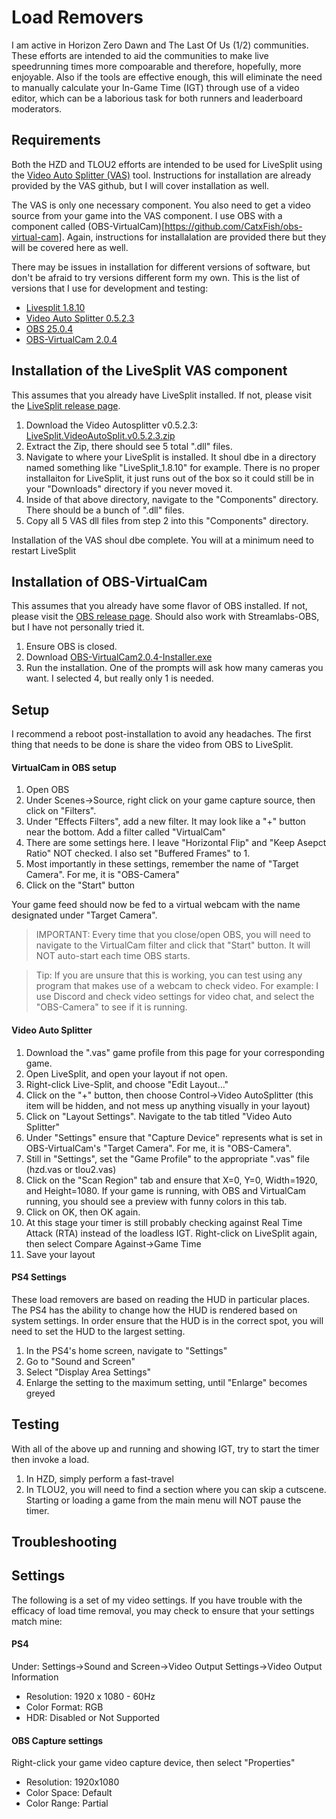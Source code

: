# Load Removers

I am active in Horizon Zero Dawn and The Last Of Us (1/2) communities.  These efforts are intended to aid the communities to make live speedrunning times more compoarable and therefore, hopefully,  more enjoyable.  Also if the tools are effective enough, this will eliminate the need to manually calculate your In-Game Time (IGT) through use of a video editor, which can be a laborious task for both runners and leaderboard moderators.


## Requirements

Both the HZD and TLOU2 efforts are intended to be used for LiveSplit using the [Video Auto Splitter (VAS)](https://github.com/ROMaster2/LiveSplit.VideoAutoSplit) tool.  Instructions for installation are already provided by the VAS github, but I will cover installation as well.

The VAS is only one necessary component.  You also need to get a video source from your game into the VAS component.  I use OBS with a component called (OBS-VirtualCam)[https://github.com/CatxFish/obs-virtual-cam].  Again, instructions for installalation are provided there but they will be covered here as well.

There may be issues in installation for different versions of software, but don't be afraid to try versions different form my own.  This is the list of versions that I use for development and testing:

 - [Livesplit 1.8.10](https://github.com/LiveSplit/LiveSplit/releases)
 - [Video Auto Splitter 0.5.2.3](https://github.com/ROMaster2/LiveSplit.VideoAutoSplit/releases)
 - [OBS 25.0.4](https://github.com/obsproject/obs-studio/releases)
 - [OBS-VirtualCam 2.0.4](https://github.com/CatxFish/obs-virtual-cam/releases)


## Installation of the LiveSplit VAS component

This assumes that you already have LiveSplit installed.  If not, please visit the [LiveSplit release page](https://github.com/LiveSplit/LiveSplit/releases).

1. Download the Video Autosplitter v0.5.2.3: [LiveSplit.VideoAutoSplit.v0.5.2.3.zip](https://github.com/ROMaster2/LiveSplit.VideoAutoSplit/releases/download/0.5.2.3/LiveSplit.VideoAutoSplit.v0.5.2.3.zip)
2. Extract the Zip, there should see 5 total ".dll" files.
3. Navigate to where your LiveSplit is installed.  It shoul dbe in a directory named something like "LiveSplit_1.8.10" for example.  There is no proper installaiton for LiveSplit, it just runs out of the box so it could still be in your "Downloads" directory if you never moved it.
4. Inside of that above directory, navigate to the "Components" directory.  There should be a bunch of ".dll" files.
5. Copy all 5 VAS dll files from step 2 into this "Components" directory.

Installation of the VAS shoul dbe complete.  You will at a minimum need to restart LiveSplit

## Installation of OBS-VirtualCam
This assumes that you already have some flavor of OBS installed.  If not, please visit the [OBS release page](https://github.com/obsproject/obs-studio/releases).  Should also work with Streamlabs-OBS, but I have not personally tried it.

1. Ensure OBS is closed.
2. Download [OBS-VirtualCam2.0.4-Installer.exe
](https://github.com/CatxFish/obs-virtual-cam/releases/download/2.0.4/OBS-VirtualCam2.0.4-Installer.exe)
3. Run the installation.  One of the prompts will ask how many cameras you want.  I selected 4, but really only 1 is needed.

## Setup

I recommend a reboot post-installation to avoid any headaches.  The first thing that needs to be done is share the video from OBS to LiveSplit.


#### VirtualCam in OBS setup

1. Open OBS
2. Under Scenes->Source, right click on your game capture source, then click on "Filters".
3. Under "Effects Filters", add a new filter.  It may look like a "+" button near the bottom.  Add a filter called "VirtualCam"
4. There are some settings here.  I leave "Horizontal Flip" and "Keep Asepct Ratio" NOT checked.  I also set "Buffered Frames" to 1.
5. Most importantly in these settings, remember the name of "Target Camera".  For me, it is "OBS-Camera"
6. Click on the "Start" button

Your game feed should now be fed to a virtual webcam with the name designated under "Target Camera".

> IMPORTANT: Every time that you close/open OBS, you will need to navigate to the VirtualCam filter and click that "Start" button.  It will NOT auto-start each time OBS starts.

> Tip: If you are unsure that this is working, you can test using any program that makes use of a webcam to check video.  For example: I use Discord and check video settings for video chat, and select the "OBS-Camera" to see if it is running.

#### Video Auto Splitter

1. Download the ".vas" game profile from this page for your corresponding game.
2. Open LiveSplit, and open your layout if not open.
3. Right-click Live-Split, and choose "Edit Layout..."
4. Click on the "+" button, then choose Control->Video AutoSplitter  (this item will be hidden, and not mess up anything visually in your layout)
5. Click on "Layout Settings".  Navigate to the tab titled "Video Auto Splitter"
6. Under "Settings" ensure that "Capture Device" represents what is set in OBS-VirtualCam's "Target Camera".  For me, it is "OBS-Camera".
7. Still in "Settings", set the "Game Profile" to the appropriate ".vas" file (hzd.vas or tlou2.vas)
8. Click on the "Scan Region" tab and ensure that X=0, Y=0, Width=1920, and Height=1080.  If your game is running, with OBS and VirtualCam running, you should see a preview with funny colors in this tab.
9. Click on OK, then OK again.
10. At this stage your timer is still probably checking against Real Time Attack (RTA) instead of the loadless IGT.  Right-click on LiveSplit again, then select Compare Against->Game Time
11. Save your layout

#### PS4 Settings

These load removers are based on reading the HUD in particular places.  The PS4 has the ability to change how the HUD is rendered based on system settings.  In order ensure that the HUD is in the correct spot, you will need to set the HUD to the largest setting.

1. In the PS4's home screen, navigate to "Settings"
2. Go to "Sound and Screen"
3. Select "Display Area Settings"
4. Enlarge the setting to the maximum setting, until "Enlarge" becomes greyed


## Testing

With all of the above up and running and showing IGT,  try to start the timer then invoke a load.

1. In HZD, simply perform a fast-travel
2. In TLOU2, you will need to find a section where you can skip a cutscene.  Starting or loading a game from the main menu will NOT pause the timer.



## Troubleshooting



## Settings

The following is a set of my video settings.  If you have trouble with the efficacy of load time removal, you may check to ensure that your settings match mine:

#### PS4

Under: Settings->Sound and Screen->Video Output Settings->Video Output Information
 - Resolution: 1920 x 1080 - 60Hz
 - Color Format: RGB
 - HDR: Disabled or Not Supported

#### OBS Capture settings

Right-click your game video capture device, then select "Properties"

 - Resolution: 1920x1080
 - Color Space: Default
 - Color Range: Partial

